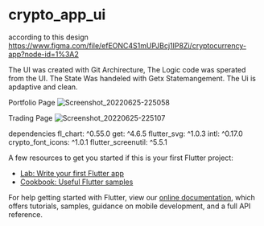 # crypto_app_ui

according to this design https://www.figma.com/file/efEONC4S1mUPJBcj1IP8Zi/cryptocurrency-app?node-id=1%3A2

The UI was created with Git Archirecture,  The Logic code was sperated from the UI.
The State Was handeled with Getx Statemangement.
The Ui is apdaptive and clean.

Portfolio Page
![Screenshot_20220625-225058](https://user-images.githubusercontent.com/37419377/175791629-64acfcc3-4364-4694-99f3-48fd86145c07.png)

Trading Page
![Screenshot_20220625-225107](https://user-images.githubusercontent.com/37419377/175791654-86191c06-2a1c-4da2-8105-14e7e420240d.png)

dependencies
  fl_chart: ^0.55.0
  get: ^4.6.5
  flutter_svg: ^1.0.3
  intl: ^0.17.0
  crypto_font_icons: ^1.0.1
  flutter_screenutil: ^5.5.1




A few resources to get you started if this is your first Flutter project:

- [Lab: Write your first Flutter app](https://flutter.dev/docs/get-started/codelab)
- [Cookbook: Useful Flutter samples](https://flutter.dev/docs/cookbook)

For help getting started with Flutter, view our
[online documentation](https://flutter.dev/docs), which offers tutorials,
samples, guidance on mobile development, and a full API reference.
